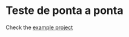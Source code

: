 # Teste de ponta a ponta

Check the [example project](https://github.com/go-rod/rod/tree/master/lib/examples/e2e-testing)
